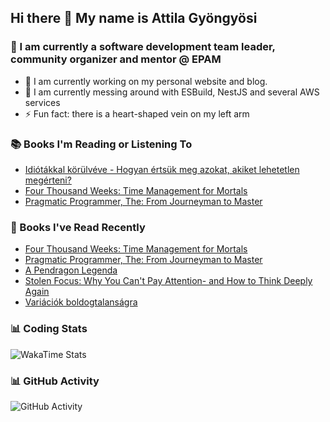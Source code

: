 ## Hi there 👋 My name is Attila Gyöngyösi

### 🤵 I am currently a software development team leader, community organizer and mentor @ EPAM

- 🔭 I am currently working on my personal website and blog.
- 🌱 I am currently messing around with ESBuild, NestJS and several AWS services
- ⚡ Fun fact: there is a heart-shaped vein on my left arm

### 📚 Books I'm Reading or Listening To
<!-- CURRENT-BOOKS:START -->
- [Idiótákkal körülvéve - Hogyan értsük meg azokat, akiket lehetetlen megérteni?](https://www.goodreads.com/review/show/5190456469?utm_medium=api&utm_source=rss)
- [Four Thousand Weeks: Time Management for Mortals](https://www.goodreads.com/review/show/5442110416?utm_medium=api&utm_source=rss)
- [Pragmatic Programmer, The: From Journeyman to Master](https://www.goodreads.com/review/show/1574742657?utm_medium=api&utm_source=rss)
<!-- CURRENT-BOOKS:END -->

### 📘 Books I've Read Recently
<!-- RECENT-BOOKS:START -->
- [Four Thousand Weeks: Time Management for Mortals](https://www.goodreads.com/review/show/5442110416?utm_medium=api&utm_source=rss)
- [Pragmatic Programmer, The: From Journeyman to Master](https://www.goodreads.com/review/show/1574742657?utm_medium=api&utm_source=rss)
- [A Pendragon Legenda](https://www.goodreads.com/review/show/5357204782?utm_medium=api&utm_source=rss)
- [Stolen Focus: Why You Can&#39;t Pay Attention- and How to Think Deeply Again](https://www.goodreads.com/review/show/5147342121?utm_medium=api&utm_source=rss)
- [Variációk boldogtalanságra](https://www.goodreads.com/review/show/5344138749?utm_medium=api&utm_source=rss)
<!-- RECENT-BOOKS:END -->

### 📊 Coding Stats
![WakaTime Stats](https://github-readme-stats.vercel.app/api/wakatime?username=attilagyongyosi&hide_title=true&hide_border=true&langs_count=5&bg_color=00000000&text_color=777)

### 📊 GitHub Activity
![GitHub Activity](https://github-readme-stats.vercel.app/api?username=attilagyongyosi&theme=tokyonight&show_icons=true&count_private=true)
